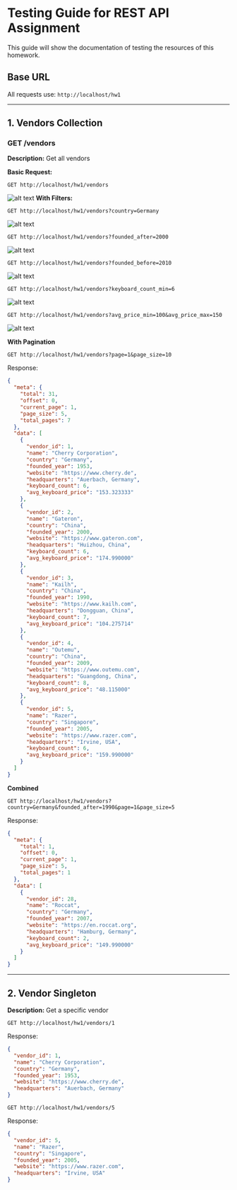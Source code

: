 
# Testing Guide for REST API Assignment
This guide will show the documentation of testing the resources of this homework.

## Base URL
All requests use: `http://localhost/hw1`

---
## 1. Vendors Collection
### GET /vendors
**Description:** Get all vendors

**Basic Request:**
```
GET http://localhost/hw1/vendors
```
![alt text](image.png)
**With Filters:**

```
GET http://localhost/hw1/vendors?country=Germany
```
![alt text](image-1.png)


```
GET http://localhost/hw1/vendors?founded_after=2000
```
![alt text](image-2.png)

```
GET http://localhost/hw1/vendors?founded_before=2010
```
![alt text](image-3.png)

```
GET http://localhost/hw1/vendors?keyboard_count_min=6
```
![alt text](image-4.png)

```
GET http://localhost/hw1/vendors?avg_price_min=100&avg_price_max=150
```
![alt text](image-5.png)

**With Pagination**
```
GET http://localhost/hw1/vendors?page=1&page_size=10
```
Response:
```json
{
  "meta": {
    "total": 31,
    "offset": 0,
    "current_page": 1,
    "page_size": 5,
    "total_pages": 7
  },
  "data": [
    {
      "vendor_id": 1,
      "name": "Cherry Corporation",
      "country": "Germany",
      "founded_year": 1953,
      "website": "https://www.cherry.de",
      "headquarters": "Auerbach, Germany",
      "keyboard_count": 6,
      "avg_keyboard_price": "153.323333"
    },
    {
      "vendor_id": 2,
      "name": "Gateron",
      "country": "China",
      "founded_year": 2000,
      "website": "https://www.gateron.com",
      "headquarters": "Huizhou, China",
      "keyboard_count": 6,
      "avg_keyboard_price": "174.990000"
    },
    {
      "vendor_id": 3,
      "name": "Kailh",
      "country": "China",
      "founded_year": 1990,
      "website": "https://www.kailh.com",
      "headquarters": "Dongguan, China",
      "keyboard_count": 7,
      "avg_keyboard_price": "104.275714"
    },
    {
      "vendor_id": 4,
      "name": "Outemu",
      "country": "China",
      "founded_year": 2009,
      "website": "https://www.outemu.com",
      "headquarters": "Guangdong, China",
      "keyboard_count": 8,
      "avg_keyboard_price": "48.115000"
    },
    {
      "vendor_id": 5,
      "name": "Razer",
      "country": "Singapore",
      "founded_year": 2005,
      "website": "https://www.razer.com",
      "headquarters": "Irvine, USA",
      "keyboard_count": 6,
      "avg_keyboard_price": "159.990000"
    }
  ]
}
```

**Combined**
```
GET http://localhost/hw1/vendors?country=Germany&founded_after=1990&page=1&page_size=5
```
Response:
```json
{
  "meta": {
    "total": 1,
    "offset": 0,
    "current_page": 1,
    "page_size": 5,
    "total_pages": 1
  },
  "data": [
    {
      "vendor_id": 28,
      "name": "Roccat",
      "country": "Germany",
      "founded_year": 2007,
      "website": "https://en.roccat.org",
      "headquarters": "Hamburg, Germany",
      "keyboard_count": 2,
      "avg_keyboard_price": "149.990000"
    }
  ]
}
```
---
## 2. Vendor Singleton
**Description:** Get a specific vendor

```
GET http://localhost/hw1/vendors/1
```
Response:
```json
{
  "vendor_id": 1,
  "name": "Cherry Corporation",
  "country": "Germany",
  "founded_year": 1953,
  "website": "https://www.cherry.de",
  "headquarters": "Auerbach, Germany"
}
```


```
GET http://localhost/hw1/vendors/5
```
Response:
```json
{
  "vendor_id": 5,
  "name": "Razer",
  "country": "Singapore",
  "founded_year": 2005,
  "website": "https://www.razer.com",
  "headquarters": "Irvine, USA"
}
```
